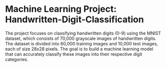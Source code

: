 # Machine Learning Project: Handwritten-Digit-Classification

The project focuses on classifying handwritten digits (0-9) using the MNIST dataset, which consists of 70,000 grayscale images of handwritten digits. The dataset is divided into 60,000 training images and 10,000 test images, each of size 28x28 pixels. The goal is to build a machine learning model that can accurately classify these images into their respective digit categories.
